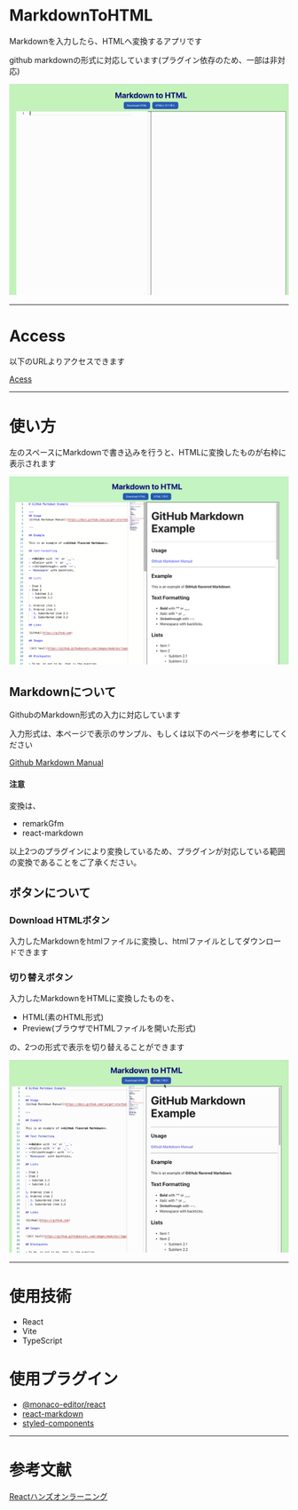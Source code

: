 # MarkdownToHTML

Markdownを入力したら、HTMLへ変換するアプリです

github markdownの形式に対応しています(プラグイン依存のため、一部は非対応)

![Welcome!](/doc/image.gif)

---

# Access

以下のURLよりアクセスできます

[Acess](https://kip2.github.io/MarkdownToHTML/)

---
# 使い方

左のスペースにMarkdownで書き込みを行うと、HTMLに変換したものが右枠に表示されます

![参考イメージ](/doc/image3.png)

## Markdownについて

GithubのMarkdown形式の入力に対応しています


入力形式は、本ページで表示のサンプル、もしくは以下のページを参考にしてください

[Github Markdown Manual](https://docs.github.com/ja/get-started/writing-on-github/getting-started-with-writing-and-formatting-on-github/basic-writing-and-formatting-syntax)


#### 注意

変換は、

- remarkGfm
- react-markdown

以上2つのプラグインにより変換しているため、プラグインが対応している範囲の変換であることをご了承ください。

## ボタンについて

### Download HTMLボタン

入力したMarkdownをhtmlファイルに変換し、htmlファイルとしてダウンロードできます

### 切り替えボタン

入力したMarkdownをHTMLに変換したものを、

- HTML(素のHTML形式)
- Preview(ブラウザでHTMLファイルを開いた形式)

の、2つの形式で表示を切り替えることができます

![切り替えボタン参考アニメーション](/doc/image2.gif)

---


# 使用技術

- React
- Vite
- TypeScript


# 使用プラグイン
- [@monaco-editor/react](https://www.npmjs.com/package/@monaco-editor/react)
- [react-markdown](https://www.npmjs.com/package/react-markdown?activeTab=readme)
- [styled-components](https://www.npmjs.com/package/styled-components)

---

# 参考文献

[Reactハンズオンラーニング](https://www.oreilly.co.jp//books/9784873119380/)